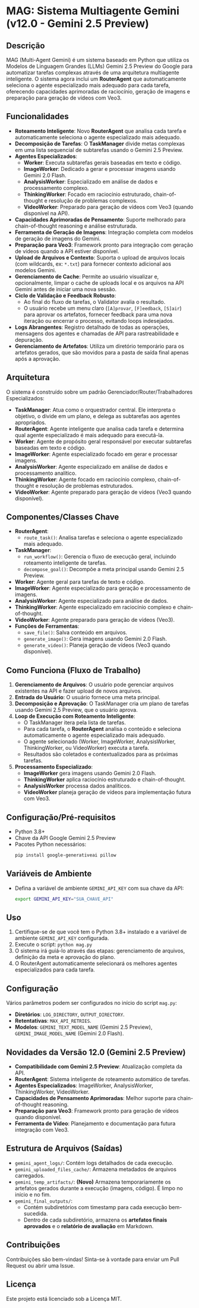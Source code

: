 # MAG: Sistema Multiagente Gemini (v12.0 - Gemini 2.5 Preview)

## Descrição

MAG (Multi-Agent Gemini) é um sistema baseado em Python que utiliza os Modelos de Linguagem Grandes (LLMs) Gemini 2.5 Preview do Google para automatizar tarefas complexas através de uma arquitetura multiagente inteligente. O sistema agora inclui um **RouterAgent** que automaticamente seleciona o agente especializado mais adequado para cada tarefa, oferecendo capacidades aprimoradas de raciocínio, geração de imagens e preparação para geração de vídeos com Veo3.

## Funcionalidades

* **Roteamento Inteligente**: Novo **RouterAgent** que analisa cada tarefa e automaticamente seleciona o agente especializado mais adequado.
* **Decomposição de Tarefas**: O **TaskManager** divide metas complexas em uma lista sequencial de subtarefas usando o Gemini 2.5 Preview.
* **Agentes Especializados**:
    * **Worker**: Executa subtarefas gerais baseadas em texto e código.
    * **ImageWorker**: Dedicado a gerar e processar imagens usando Gemini 2.0 Flash.
    * **AnalysisWorker**: Especializado em análise de dados e processamento complexo.
    * **ThinkingWorker**: Focado em raciocínio estruturado, chain-of-thought e resolução de problemas complexos.
    * **VideoWorker**: Preparado para geração de vídeos com Veo3 (quando disponível na API).
* **Capacidades Aprimoradas de Pensamento**: Suporte melhorado para chain-of-thought reasoning e análise estruturada.
* **Ferramenta de Geração de Imagens**: Integração completa com modelos de geração de imagens do Gemini.
* **Preparação para Veo3**: Framework pronto para integração com geração de vídeos quando a API estiver disponível.
* **Upload de Arquivos e Contexto**: Suporta o upload de arquivos locais (com wildcards, ex: `*.txt`) para fornecer contexto adicional aos modelos Gemini.
* **Gerenciamento de Cache**: Permite ao usuário visualizar e, opcionalmente, limpar o cache de uploads local e os arquivos na API Gemini antes de iniciar uma nova sessão.
* **Ciclo de Validação e Feedback Robusto**:
    * Ao final do fluxo de tarefas, o Validator avalia o resultado.
    * O usuário recebe um menu claro (`[A]provar`, `[F]eedback`, `[S]air`) para aprovar os artefatos, fornecer feedback para uma nova iteração ou encerrar o processo, evitando loops indesejados.
* **Logs Abrangentes**: Registro detalhado de todas as operações, mensagens dos agentes e chamadas de API para rastreabilidade e depuração.
* **Gerenciamento de Artefatos**: Utiliza um diretório temporário para os artefatos gerados, que são movidos para a pasta de saída final apenas após a aprovação.

## Arquitetura

O sistema é construído sobre um padrão Gerenciador/Router/Trabalhadores Especializados:

* **TaskManager**: Atua como o orquestrador central. Ele interpreta o objetivo, o divide em um plano, e delega as subtarefas aos agentes apropriados.
* **RouterAgent**: Agente inteligente que analisa cada tarefa e determina qual agente especializado é mais adequado para executá-la.
* **Worker**: Agente de propósito geral responsável por executar subtarefas baseadas em texto e código.
* **ImageWorker**: Agente especializado focado em gerar e processar imagens.
* **AnalysisWorker**: Agente especializado em análise de dados e processamento analítico.
* **ThinkingWorker**: Agente focado em raciocínio complexo, chain-of-thought e resolução de problemas estruturados.
* **VideoWorker**: Agente preparado para geração de vídeos (Veo3 quando disponível).

## Componentes/Classes Chave

* **RouterAgent**:
    * `route_task()`: Analisa tarefas e seleciona o agente especializado mais adequado.
* **TaskManager**:
    * `run_workflow()`: Gerencia o fluxo de execução geral, incluindo roteamento inteligente de tarefas.
    * `decompose_goal()`: Decompõe a meta principal usando Gemini 2.5 Preview.
* **Worker**: Agente geral para tarefas de texto e código.
* **ImageWorker**: Agente especializado para geração e processamento de imagens.
* **AnalysisWorker**: Agente especializado para análise de dados.
* **ThinkingWorker**: Agente especializado em raciocínio complexo e chain-of-thought.
* **VideoWorker**: Agente preparado para geração de vídeos (Veo3).
* **Funções de Ferramentas**:
    * `save_file()`: Salva conteúdo em arquivos.
    * `generate_image()`: Gera imagens usando Gemini 2.0 Flash.
    * `generate_video()`: Planeja geração de vídeos (Veo3 quando disponível).

## Como Funciona (Fluxo de Trabalho)

1.  **Gerenciamento de Arquivos**: O usuário pode gerenciar arquivos existentes na API e fazer upload de novos arquivos.
2.  **Entrada do Usuário**: O usuário fornece uma meta principal.
3.  **Decomposição e Aprovação**: O TaskManager cria um plano de tarefas usando Gemini 2.5 Preview, que o usuário aprova.
4.  **Loop de Execução com Roteamento Inteligente**:
    * O TaskManager itera pela lista de tarefas.
    * Para cada tarefa, o **RouterAgent** analisa o conteúdo e seleciona automaticamente o agente especializado mais adequado.
    * O agente selecionado (Worker, ImageWorker, AnalysisWorker, ThinkingWorker, ou VideoWorker) executa a tarefa.
    * Resultados são coletados e contextualizados para as próximas tarefas.
5.  **Processamento Especializado**:
    * **ImageWorker** gera imagens usando Gemini 2.0 Flash.
    * **ThinkingWorker** aplica raciocínio estruturado e chain-of-thought.
    * **AnalysisWorker** processa dados analíticos.
    * **VideoWorker** planeja geração de vídeos para implementação futura com Veo3.

## Configuração/Pré-requisitos

* Python 3.8+
* Chave da API Google Gemini 2.5 Preview
* Pacotes Python necessários:
    ```bash
    pip install google-generativeai pillow
    ```

## Variáveis de Ambiente

* Defina a variável de ambiente `GEMINI_API_KEY` com sua chave da API:
    ```bash
    export GEMINI_API_KEY="SUA_CHAVE_API"
    ```

## Uso

1.  Certifique-se de que você tem o Python 3.8+ instalado e a variável de ambiente `GEMINI_API_KEY` configurada.
2.  Execute o script: `python mag.py`
3.  O sistema irá guiá-lo através das etapas: gerenciamento de arquivos, definição da meta e aprovação do plano.
4.  O RouterAgent automaticamente selecionará os melhores agentes especializados para cada tarefa.

## Configuração

Vários parâmetros podem ser configurados no início do script `mag.py`:

* **Diretórios**: `LOG_DIRECTORY`, `OUTPUT_DIRECTORY`.
* **Retentativas**: `MAX_API_RETRIES`.
* **Modelos**: `GEMINI_TEXT_MODEL_NAME` (Gemini 2.5 Preview), `GEMINI_IMAGE_MODEL_NAME` (Gemini 2.0 Flash).

## Novidades da Versão 12.0 (Gemini 2.5 Preview)

* **Compatibilidade com Gemini 2.5 Preview**: Atualização completa da API.
* **RouterAgent**: Sistema inteligente de roteamento automático de tarefas.
* **Agentes Especializados**: ImageWorker, AnalysisWorker, ThinkingWorker, VideoWorker.
* **Capacidades de Pensamento Aprimoradas**: Melhor suporte para chain-of-thought reasoning.
* **Preparação para Veo3**: Framework pronto para geração de vídeos quando disponível.
* **Ferramenta de Vídeo**: Planejamento e documentação para futura integração com Veo3.

## Estrutura de Arquivos (Saídas)

* `gemini_agent_logs/`: Contém logs detalhados de cada execução.
* `gemini_uploaded_files_cache/`: Armazena metadados de arquivos carregados.
* `gemini_temp_artifacts/`: **(Novo)** Armazena temporariamente os artefatos gerados durante a execução (imagens, código). É limpo no início e no fim.
* `gemini_final_outputs/`:
    * Contém subdiretórios com timestamp para cada execução bem-sucedida.
    * Dentro de cada subdiretório, armazena os **artefatos finais aprovados** e o **relatório de avaliação** em Markdown.

## Contribuições

Contribuições são bem-vindas! Sinta-se à vontade para enviar um Pull Request ou abrir uma Issue.

## Licença

Este projeto está licenciado sob a Licença MIT.
